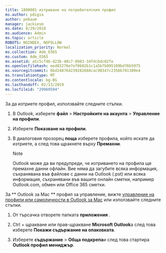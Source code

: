 ```yaml
---
title: 1800001 изтриване на потребителския профил
ms.author: pdigia
author: pebaum
manager: jackiesm
ms.date: 8/29/2018
ms.audience: Admin
ms.topic: article
ROBOTS: NOINDEX, NOFOLLOW
localization_priority: Normal
ms.collection: Adm_O365
ms.custom: Adm_O365
ms.assetid: a5c5cf46-d23b-40c7-8983-34fdcbdc02fe
ms.openlocfilehash: eed83276e7ef0602b1c1a5b7b095109bd76b5975
ms.sourcegitcommit: 6bd248764239282688cac98347c2356b701389e4
ms.translationtype: MT
ms.contentlocale: bg-BG
ms.lasthandoff: 02/13/2019
ms.locfileid: "29969594"
---
```

За да изтриете профил, използвайте следните стъпки.
  
1. В Outlook, изберете **файл** \> **Настройките на акаунта** \> **Управление на профили**.
    
2. Изберете **Показване на профили**.
    
3. В диалоговия прозорец **поща** изберете профила, който искате да изтриете, а след това щракнете върху **Премахни**.
    
    > [!NOTE]
    > Outlook може да ви предупреди, че изтриването на профила ще премахне данни офлайн. Вие няма да загубите всяка информация, съхранявана във файлове с данни на Outlook (.pst) или всяка информация, съхранявани във вашите онлайн сметки, например Outlook.com, обмен или Office 365 сметки. 
  
За ** Outlook за Mac ** профил за управление, вижте [управление на профили или самоличности в Outlook за Mac](https://support.office.com/article/fed2a955-74df-4a24-bef6-78a426958c4c.aspx) или използвайте следните стъпки. 
  
1. От търсачка отворете папката **приложения** . 
    
2. Ctrl + щракване или прав-щракване **Microsoft Outlook**а след това изберете **Покажи съдържание на опаковката**.
    
3. Изберете **съдържание** \> **Обща подкрепа**и след това стартира **Outlook профил мениджър**.
    


